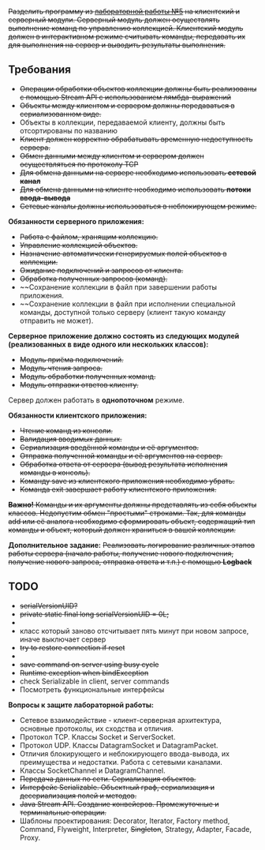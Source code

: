 ~~Разделить программу из [лабораторной работы №5](../lab5/) на клиентский и серверный модули. Серверный модуль должен
осуществлять выполнение команд по управлению коллекцией. Клиентский модуль должен в интерактивном режиме считывать
команды, передавать их для выполнения на сервер и выводить результаты выполнения.~~

## Требования
- ~~Операции обработки объектов коллекции должны быть реализованы с помощью Stream API с использованием лямбда-выражений~~
- ~~Объекты между клиентом и сервером должны передаваться в сериализованном виде.~~
- Объекты в коллекции, передаваемой клиенту, должны быть отсортированы по названию
- ~~Клиент должен корректно обрабатывать временную недоступность сервера.~~
- ~~Обмен данными между клиентом и сервером должен осуществляться по протоколу TCP~~
- ~~Для обмена данными на сервере необходимо использовать **сетевой канал**~~
- ~~Для обмена данными на клиенте необходимо использовать **потоки ввода-вывода**~~
- ~~Сетевые каналы должны использоваться в неблокирующем режиме.~~

**Обязанности серверного приложения:**
- ~~Работа с файлом, хранящим коллекцию.~~
- ~~Управление коллекцией объектов.~~
- ~~Назначение автоматически генерируемых полей объектов в коллекции.~~
- ~~Ожидание подключений и запросов от клиента.~~
- ~~Обработка полученных запросов (команд).~~
- ~~Сохранение коллекции в файл при завершении работы приложения.
- ~~Сохранение коллекции в файл при исполнении специальной команды, доступной только серверу (клиент такую команду
  отправить не может).

**Серверное приложение должно состоять из следующих модулей (реализованных в виде одного или нескольких классов):**
- ~~Модуль приёма подключений.~~
- ~~Модуль чтения запроса.~~
- ~~Модуль обработки полученных команд.~~
- ~~Модуль отправки ответов клиенту.~~

Сервер должен работать в **однопоточном** режиме.

**Обязанности клиентского приложения:**
- ~~Чтение команд из консоли.~~
- ~~Валидация вводимых данных.~~
- ~~Сериализация введённой команды и её аргументов.~~
- ~~Отправка полученной команды и её аргументов на сервер.~~
- ~~Обработка ответа от сервера (вывод результата исполнения команды в консоль).~~
- ~~Команду save из клиентского приложения необходимо убрать.~~
- ~~Команда exit завершает работу клиентского приложения.~~

~~**Важно!** Команды и их аргументы должны представлять из себя объекты классов. Недопустим обмен "простыми" строками.
Так, для команды add или её аналога необходимо сформировать объект, содержащий тип команды и объект, который должен
храниться в вашей коллекции.~~

**Дополнительное задание:**
~~Реализовать логирование различных этапов работы сервера (начало работы, получение нового подключения, получение нового
запроса, отправка ответа и т.п.) с помощью **Logback**~~

## TODO
- ~~serialVersionUID?~~
- ~~private static final long serialVersionUID = 0L;~~
- 
- класс который заново отсчитывает пять минут при новом запросе, иначе выключает сервер
- ~~try to restore connection if reset~~
- 
- ~~save command on server using busy cycle~~
- ~~Runtime exception when bindException~~
- check Serializable in client, server commands
- Посмотреть функциональные интерфейсы

**Вопросы к защите лабораторной работы:**
- Сетевое взаимодействие - клиент-серверная архитектура, основные протоколы, их сходства и отличия.
- Протокол TCP. Классы Socket и ServerSocket.
- Протокол UDP. Классы DatagramSocket и DatagramPacket.
- Отличия блокирующего и неблокирующего ввода-вывода, их преимущества и недостатки. Работа с сетевыми каналами.
- Классы SocketChannel и DatagramChannel.
- ~~Передача данных по сети. Сериализация объектов.~~
- ~~Интерфейс Serializable. Объектный граф, сериализация и десериализация полей и методов.~~
- ~~Java Stream API. Создание конвейеров. Промежуточные и терминальные операции.~~
- Шаблоны проектирования: Decorator, Iterator, Factory method, Command, Flyweight, Interpreter, ~~Singleton~~, Strategy, Adapter, Facade, Proxy.